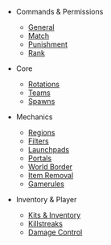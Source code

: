 <!--- * General --->
  <!--- * [Main Map Elements](general/elements.md) --->

* Commands & Permissions
  * [General](commandsandpermissions/general.md)
  * [Match](commandsandpermissions/match.md)
  * [Punishment](commandsandpermissions/punishment.md)
  * [Rank](commandsandpermissions/rank.md)

* Core
  * [Rotations](core/rotations.md)
  * [Teams](core/teams.md)
  * [Spawns](core/spawns.md)

* Mechanics
  * [Regions](mechanics/regions.md)
  * [Filters](mechanics/filters.md)
  * [Launchpads](mechanics/launchpads.md)
  * [Portals](mechanics/portals.md)
  * [World Border](mechanics/worldborder.md)
  * [Item Removal](mechanics/itemremoval.md)
  * [Gamerules](mechanics/gamerules.md)
  <!--- * [Time](mechanics/time.md) --->

* Inventory & Player
  * [Kits & Inventory](inventoryandplayer/kits.md)
  * [Killstreaks](inventoryandplayer/killstreaks.md)
  * [Damage Control](inventoryandplayer/damagecontrol.md)
  <!--- * [Respawn](inventoryandplayer/respawn.md) --->
  <!--- * [Crafting](inventoryandplayer/crafting.md) --->

<!--- * Objectives) --->
  <!--- * [Monuments](objectives/monuments.md) --->
  <!--- * [Wools](objectives/wools.md) --->
  <!--- * [Deathmatch](objectives/deathmatch.md) --->
  <!--- * [Hills](objectives/hills.md) --->
  <!--- * [Infection](objectives/infection.md) --->
  <!--- * [Blitz](objectives/blitz.md) --->
